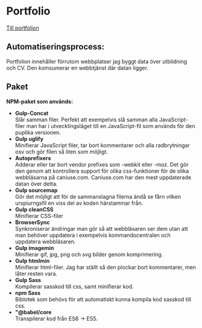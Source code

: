 # Portfolio
[Till portfolion](https://www.webb01.se/webb01_projekt/portfolio/index.html)
## Automatiseringsprocess:
Portfolion innehåller förrutom webbplatser jag byggt data över 
utbildning och CV. Den komsumerar en webbtjänst där datan ligger.

## Paket
**NPM-paket som används:**

* **Gulp-Concat**  
Slår samman filer. Perfekt att exempelvis slå samman alla JavaScript-filer man har i utvecklingsläget till en JavaScript-fil som används för den puplika versionen. 
* **Gulp uglify**  
Minifierar JavaScript filer, tar bort kommentarer och alla radbrytningar osv och gör filen så liten som möjligt. 
* **Autoprefixers**  
Adderar eller tar bort vendor prefixes som -webkit eller -moz. Det gör den genom att kontrollera support för olika css-funktioner för de olika webbläsarna på caniuse.com. Caniuse.com har den mest uppdaterade datan över detta. 
* **Gulp sourcemap**  
Gör det möjligt att för de sammanslagna filerna ändå se fårn vilken urspiurngsfil en viss del av koden härstammar från.
* **Gulp cleanCSS**  
Minifierar CSS-filer
* **BrowserSync**  
Synkroniserar ändringar man gör så att webbläsaren ser dem utan att man behöver uppdatera i exempelvis kommandocentralen och uppdatera webbläsaren.
* **Gulp imagemin**  
Minifierar gif, jpg, png och svg bilder genom komprimering.
* **Gulp htmlmin**  
Minifierar html-filer. Jag har ställt så den plockar bort kommentarer, men låter resten vara.
* **Gulp Sass**  
Kompilerar sasskod till css, samt minifierar kod.
* **npm Sass**  
Biblotek som behövs för att automatiskt kunna kompila kod sasskod till css.
* **"@babel/core**  
Transpilerar kod från ES6 -> ES5.

